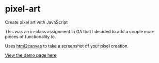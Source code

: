 # pixel-art
Create pixel art with JavaScript

This was an in-class assignment in GA that I decided to add a couple more pieces of functionality to.

Uses <a href="https://github.com/niklasvh/html2canvas">html2canvas</a> to take a screenshot of your pixel creation.

<a href="http://megancoyle.github.io/pixel-art/">View the demo page here</a>
